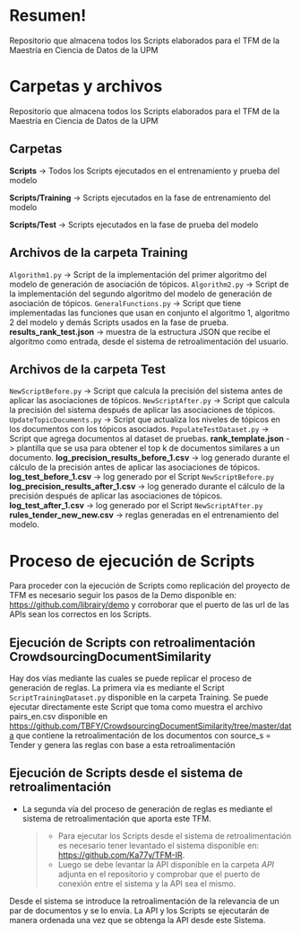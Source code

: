 # Resumen!

Repositorio que almacena todos los Scripts elaborados para el TFM de la 
Maestría en Ciencia de Datos de la UPM

# Carpetas y archivos
Repositorio que almacena todos los Scripts elaborados para el TFM de la Maestría en Ciencia de Datos de la UPM

## Carpetas
**Scripts** -> Todos los Scripts ejecutados en el entrenamiento y prueba del modelo

**Scripts/Training** -> Scripts ejecutados en la fase de entrenamiento del modelo

**Scripts/Test** -> Scripts ejecutados en la fase de prueba del modelo

## Archivos de la carpeta Training

`Algorithm1.py` -> Script de la implementación del primer algoritmo del modelo de generación de asociación de tópicos.
`Algorithm2.py` -> Script de la implementación del segundo algoritmo del modelo de generación de asociación de tópicos.
`GeneralFunctions.py` -> Script que tiene implementadas las funciones que usan en conjunto el algoritmo 1, algoritmo 2 del modelo y demás Scripts usados en la fase de prueba.
**results_rank_test.json** -> muestra de la estructura JSON que recibe el algoritmo como entrada, desde el sistema de retroalimentación del usuario. 

## Archivos de la carpeta Test

`NewScriptBefore.py` -> Script que calcula la precisión del sistema antes de aplicar las asociaciones de tópicos.
`NewScriptAfter.py` -> Script que calcula la precisión del sistema después de aplicar las asociaciones de tópicos.
`UpdateTopicDocuments.py` -> Script que actualiza los niveles de tópicos en los documentos con los tópicos asociados.
`PopulateTestDataset.py` -> Script que agrega documentos al dataset de pruebas.
**rank_template.json** -> plantilla que se usa para obtener el top k de documentos similares a un documento.
**log_precision_results_before_1.csv** -> log generado durante el cálculo de la precisión antes de aplicar las asociaciones de tópicos.
**log_test_before_1.csv** -> log generado por el Script
`NewScriptBefore.py`
**log_precision_results_after_1.csv** -> log generado durante el cálculo de la precisión después de aplicar las asociaciones de tópicos.
**log_test_after_1.csv** -> log generado por el Script `NewScriptAfter.py`
**rules_tender_new_new.csv** -> reglas generadas en el entrenamiento del modelo.
 
# Proceso de ejecución de Scripts

Para proceder con la ejecución de Scripts como replicación del proyecto de TFM es necesario seguir los pasos de la Demo disponible en: https://github.com/librairy/demo y corroborar que el puerto de las url de las APIs sean los correctos en los Scripts.

## Ejecución de Scripts con retroalimentación CrowdsourcingDocumentSimilarity

Hay dos vías mediante las cuales se puede replicar el proceso de generación de reglas. La primera vía es mediante el Script `ScriptTrainingDataset.py` disponible en la carpeta Training. Se puede ejecutar directamente este Script que toma como muestra el archivo pairs_en.csv disponible en https://github.com/TBFY/CrowdsourcingDocumentSimilarity/tree/master/data que contiene la retroalimentación de los documentos con source_s = Tender y genera las reglas con base a esta retroalimentación

## Ejecución de Scripts desde el sistema de retroalimentación

- La segunda vía del proceso de generación de reglas es mediante el sistema de retroalimentación que aporta este TFM.
	> * Para ejecutar los Scripts desde el sistema de retroalimentación es necesario tener levantado el sistema disponible en: https://github.com/Ka77y/TFM-IR.
	> * Luego se debe levantar la API disponible en la carpeta *API* adjunta en el repositorio y comprobar que el puerto de conexión entre el sistema y la API sea el mismo.

Desde el sistema se introduce la retroalimentación de la relevancia de un par de documentos y se lo envía. La API y los Scripts se ejecutarán de manera ordenada una vez que se obtenga la API desde este Sistema. 
